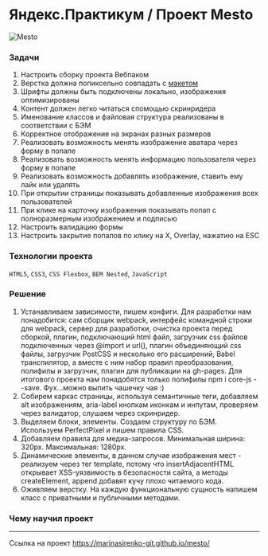 # Яндекс.Практикум / Проект Mesto
![Mesto](https://pictures.s3.yandex.net/resources/Screen_Shot_2020-04-06_at_6.36.00_PM_1589715787.png "Mesto")

### Задачи
01. Настроить сборку проекта Вебпаком
02. Верстка должна попиксельно совпадать с [макетом](https://www.figma.com/file/StZjf8HnoeLdiXS7dYrLAh/JavaScript.-Sprint-4)
03. Шрифты должны быть подключены локально, изображения оптимизированы
04. Контент должен легко читаться спомощью скринридера
05. Именование классов и файловая структура реализованы в соответствии с БЭМ
06. Корректное отображение на экранах разных размеров
07. Реализовать возможность менять изображение аватара через форму в попапе
08. Реализовать возможность менять информацию пользователя через форму в попапе
09. Реализовать возможность добавлять изображение, ставить ему лайк или удалять
10. При открытии страницы показывать добавленные изображения всех пользователей
11. При клике на карточку изображения показывать попап с полноразмерным изображением и подписью
12. Настроить валидацию формы
13. Настроить закрытие попапов по клику на Х, Overlay, нажатию на ESC

### Технологии проекта

`HTML5`, `CSS3`, `CSS Flexbox`, `BEM Nested`, `JavaScript`

### Решение
1. Устанавливаем зависимости, пишем конфиги. Для разработки нам понадобится: сам сборщик webpack, интерфейс командной строки для webpack, сервер для разработки, очистка проекта перед сборкой, плагин, подключающий html файл, загрузчик css файлов подключенных через @import и url(), плагин объединяющий css файлы, загрузчик PostCSS и несколько его расширений, Babel транспилятор, а вместе с ним набор правил преобразования, полифилы и загрузчик, плагин для публикации на gh-pages. Для итогового проекта нам понадобятся только полифилы npm i core-js --save. Фух...можно выпить чашечку чая :)
2. Собирем каркас страницы, используя семантичные теги, добавляем alt изображениям, aria-label кнопкам иконкам и инпутам, проверяем через валидатор, слушаем через скринридер.
3. Выделяем блоки, элементы. Создаем структуру по БЭМ. Используем PerfectPixel и пишем правила CSS.
4. Добавляем правила для медиа-запросов. Минимальная ширина: 320px. Максимальная: 1280px.
5. Динамические элементы, в данном случае изображения мест - реализуем через тег template, потому что insertAdjacentHTML открывает XSS-уязвимость в безопасности сайта, а методы createElement, append добавят кучу плохо читаемого кода.
6. Оживляем верстку. На каждую функциональную сущность напишем класс с приватными и публичными методами. 

### Чему научил проект

---------
Ссылка на проект  https://marinasirenko-git.github.io/mesto/
